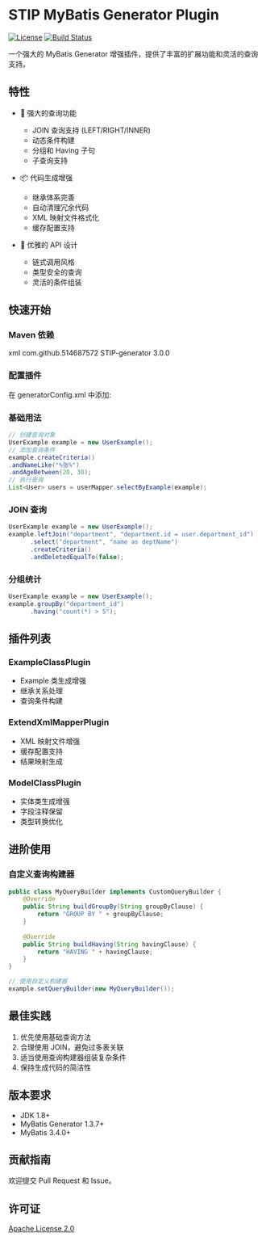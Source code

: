 # STIP MyBatis Generator Plugin

[![License](https://img.shields.io/badge/license-Apache%202-4EB1BA.svg)](https://www.apache.org/licenses/LICENSE-2.0.html)
[![Build Status](https://travis-ci.org/stip/mybatis-generator-plugin.svg?branch=master)](https://travis-ci.org/stip/mybatis-generator-plugin)

一个强大的 MyBatis Generator 增强插件，提供了丰富的扩展功能和灵活的查询支持。

## 特性

- 🚀 强大的查询功能
  - JOIN 查询支持 (LEFT/RIGHT/INNER)
  - 动态条件构建
  - 分组和 Having 子句
  - 子查询支持
  
- 📦 代码生成增强
  - 继承体系完善
  - 自动清理冗余代码
  - XML 映射文件格式化
  - 缓存配置支持

- 🎨 优雅的 API 设计
  - 链式调用风格
  - 类型安全的查询
  - 灵活的条件组装

## 快速开始

### Maven 依赖

xml
<dependency>
    <groupId>com.github.514687572</groupId>
    <artifactId>STIP-generator</artifactId>
    <version>3.0.0</version>
</dependency>

### 配置插件

在 generatorConfig.xml 中添加:

### 基础用法
```java
// 创建查询对象
UserExample example = new UserExample();
// 添加查询条件
example.createCriteria()
.andNameLike("%张%")
.andAgeBetween(20, 30);
// 执行查询
List<User> users = userMapper.selectByExample(example);
```
### JOIN 查询

```java
UserExample example = new UserExample();
example.leftJoin("department", "department.id = user.department_id")
      .select("department", "name as deptName")
      .createCriteria()
      .andDeletedEqualTo(false);
```

### 分组统计

```java
UserExample example = new UserExample();
example.groupBy("department_id")
      .having("count(*) > 5");
```

## 插件列表

### ExampleClassPlugin
- Example 类生成增强
- 继承关系处理
- 查询条件构建

### ExtendXmlMapperPlugin  
- XML 映射文件增强
- 缓存配置支持
- 结果映射生成

### ModelClassPlugin
- 实体类生成增强
- 字段注释保留
- 类型转换优化

## 进阶使用

### 自定义查询构建器

```java
public class MyQueryBuilder implements CustomQueryBuilder {
    @Override
    public String buildGroupBy(String groupByClause) {
        return "GROUP BY " + groupByClause;
    }
    
    @Override
    public String buildHaving(String havingClause) {
        return "HAVING " + havingClause;
    }
}

// 使用自定义构建器
example.setQueryBuilder(new MyQueryBuilder());
```

## 最佳实践

1. 优先使用基础查询方法
2. 合理使用 JOIN，避免过多表关联
3. 适当使用查询构建器组装复杂条件
4. 保持生成代码的简洁性

## 版本要求

- JDK 1.8+
- MyBatis Generator 1.3.7+
- MyBatis 3.4.0+

## 贡献指南

欢迎提交 Pull Request 和 Issue。

## 许可证

[Apache License 2.0](LICENSE)
